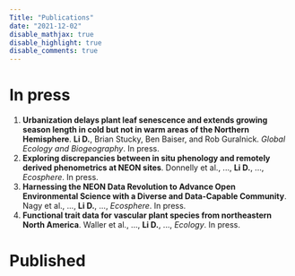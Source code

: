 ```yaml
---
Title: "Publications"
date: "2021-12-02"
disable_mathjax: true
disable_highlight: true
disable_comments: true
---
```

<center>
<a target="_blank" href="https://scholar.google.com/citations?user=0I2wXJQAAAAJ&hl=en"><i class="ai ai-google-scholar ai-2x"></i></a> 
<a target="_blank" href="https://www.researchgate.net/profile/Daijiang_Li"><i class="ai ai-researchgate ai-2x"></i></a> 
<a target="_blank" href="https://publons.com/a/719613/"><i class="ai ai-publons ai-2x"></i></a>
</center>

<!---

# In press

<ol>

<li> <b>The role of functional strategies in global plant distribution</b>. Liao H., <b>Li D.</b>, et al. <i>Ecography</i>. In press. <a href="https://onlinelibrary.wiley.com/doi/full/10.1111/ecog.05476" target="_blank" title="Text through DOI"><i class="ai ai-doi"></i></a> </li> 
</ol>

-->

# In press

<ol>

<li> <b>Urbanization delays plant leaf senescence and extends growing season length in cold but not in warm areas of the Northern Hemisphere</b>. <b>Li D.</b>, Brian Stucky, Ben Baiser, and Rob Guralnick. <i> Global Ecology and Biogeography</i>. In press. <a href="https://onlinelibrary.wiley.com/doi/10.1111/geb.13429" target="_blank" title="Text through DOI"><i class="ai ai-doi"></i></a> </li> 


<li> <b>Exploring discrepancies between in situ phenology and remotely derived phenometrics at NEON sites</b>. Donnelly et al., ..., <b>Li D.</b>, ..., <i>Ecosphere</i>. In press. <a href="" target="_blank" title="Text through DOI"><i class="ai ai-doi"></i></a> </li> 

<li> <b>Harnessing the NEON Data Revolution to Advance Open Environmental Science with a Diverse and Data-Capable Community</b>. Nagy et al., ..., <b>Li D.</b>, ..., <i>Ecosphere</i>. In press. <a href="" target="_blank" title="Text through DOI"><i class="ai ai-doi"></i></a> </li> 

<li> <b>Functional trait data for vascular plant species from northeastern North America</b>. Waller et al., ..., <b>Li D.</b>, ..., <i>Ecology</i>. In press. <a href="https://esajournals.onlinelibrary.wiley.com/doi/10.1002/ecy.3527" target="_blank" title="Text through DOI"><i class="ai ai-doi"></i></a> </li> 

</ol>

# Published
